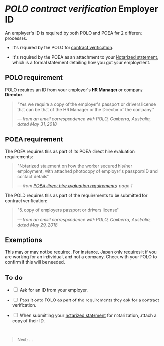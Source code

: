 # _POLO contract verification_ Employer ID

An employer's ID is required by both POLO and POEA for 2 different processes.

- It's required by the POLO for [contract verification](./contract.md).

- It's required by the POEA as an attachment to your [Notarized statement](./notarized_statement.md), which is a formal statement detailing how you got your employment.

## POLO requirement

POLO requires an ID from your employer's **HR Manager** or company **Director**.

> "Yes we require a copy of the employer's passport or drivers license that can be that of the HR Manager or the Director of the company."
>
> *&mdash; from an email correspondence with POLO, Canberra, Australia, dated May 31, 2018*

## POEA requirement

The POEA requires this as part of its POEA direct hire evaluation requirements:

> "Notarized statement on how the worker secured his/her employment, with attached photocopy of employer's passport/ID and contact details"
>
> *&mdash; from [POEA direct hire evaluation requirements](./evaluation_requirements.md), page 1*

The POLO requires this as part of the requirements to be submitted for contract verification:

> "5. copy of employers passport or drivers license"
>
> *&mdash; from an email correspondence with POLO, Canberra, Australia, dated May 29, 2018*

## Exemptions

This may or may not be required. For instance, [Japan](http://polotokyo.dole.gov.ph/issuance-of-balik-manggawa/) only requires it if you are working for an individual, and not a company. Check with your POLO to confirm if this will be needed.

## To do

- <input type='checkbox'> Ask for an ID from your employer.

- <input type='checkbox'> Pass it onto POLO as part of the requirements they ask for a contract verification.

- <input type='checkbox'> When submitting your [notarized statement](./notarized_statement.md) for notarization, attach a copy of their ID.

<br>

> Next: ...
